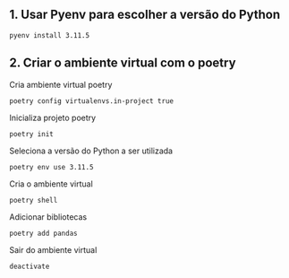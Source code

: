 ## 1. Usar Pyenv para escolher a versão do Python

`pyenv install 3.11.5`

## 2. Criar o ambiente virtual com o poetry

Cria ambiente virtual poetry

`poetry config virtualenvs.in-project true` 

Inicializa projeto poetry

`poetry init`

Seleciona a versão do Python a ser utilizada

`poetry env use 3.11.5`

Cria o ambiente virtual

`poetry shell`

Adicionar bibliotecas

`poetry add pandas`

Sair do ambiente virtual

`deactivate`